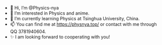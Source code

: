 - 👋 Hi, I’m @Physics-nya
- 👀 I’m interested in Physics and anime.
- 🌱 I’m currently learning Physics at Tsinghua University, China.
- 📫 You can find me at https://physnya.top/ or contact with me through QQ 3781940604.
- ✨ I am looking forward to cooperating with you!

<!---
Physics-nya/Physics-nya is a ✨ special ✨ repository because its `README.md` (this file) appears on your GitHub profile.
You can click the Preview link to take a look at your changes.
--->
